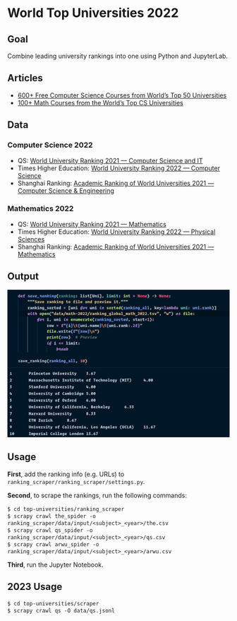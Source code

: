 # World Top Universities 2022

## Goal

Combine leading university rankings into one using Python and JupyterLab.

## Articles

* [600+ Free Computer Science Courses from World’s Top 50 Universities](https://www.classcentral.com/report/cs-online-courses/)
* [100+ Math Courses from the World’s Top CS Universities](https://www.classcentral.com/report/mathematics-statistics-free-online-courses/)

## Data

### Computer Science 2022

* QS: [World University Ranking 2021 — Computer Science and IT](https://www.topuniversities.com/university-rankings/university-subject-rankings/2021/computer-science-information-systems)
* Times Higher Education: [World University Ranking 2022 — Computer Science](https://www.timeshighereducation.com/world-university-rankings/2022/subject-ranking/computer-science#!/page/0/length/25/sort_by/rank/sort_order/asc/cols/stats)
* Shanghai Ranking: [Academic Ranking of World Universities 2021 — Computer Science & Engineering](https://www.shanghairanking.com/rankings/gras/2021/RS0210)

### Mathematics 2022

* QS: [World University Ranking 2021 — Mathematics](https://www.topuniversities.com/university-rankings/university-subject-rankings/2021/mathematics)
* Times Higher Education: [World University Ranking 2022 — Physical Sciences](https://www.timeshighereducation.com/world-university-rankings/2022/subject-ranking/computer-science#!/page/0/length/25/sort_by/rank/sort_order/asc/cols/stats)
* Shanghai Ranking: [Academic Ranking of World Universities 2021 — Mathematics](https://www.shanghairanking.com/rankings/gras/2021/RS0101)

## Output

![Screenshot of the script's output](top_10_math_2022.png)

## Usage

**First**, add the ranking info (e.g. URLs) to `ranking_scraper/ranking_scraper/settings.py`.

**Second**, to scrape the rankings, run the following commands:

```
$ cd top-universities/ranking_scraper
$ scrapy crawl the_spider -o ranking_scraper/data/input/<subject>_<year>/the.csv
$ scrapy crawl qs_spider -o ranking_scraper/data/input/<subject>_<year>/qs.csv
$ scrapy crawl arwu_spider -o ranking_scraper/data/input/<subject>_<year>/arwu.csv
```
**Third**, run the Jupyter Notebook.

## 2023 Usage

```
$ cd top-universities/scraper
$ scrapy crawl qs -O data/qs.jsonl
```
